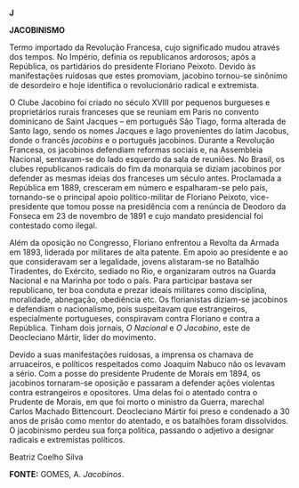**J**

**JACOBINISMO**

Termo importado da Revolução Francesa, cujo significado mudou através
dos tempos. No Império, definia os republicanos ardorosos; após a
República, os partidários do presidente Floriano Peixoto. Devido às
manifestações ruidosas que estes promoviam, jacobino tornou-se sinônimo
de desordeiro e hoje identifica o revolucionário radical e extremista.

O Clube Jacobino foi criado no século XVIII por pequenos burgueses e
proprietários rurais franceses que se reuniam em Paris no convento
dominicano de Saint Jacques – em português São Tiago, forma alterada de
Santo Iago, sendo os nomes Jacques e Iago provenientes do latim Jacobus,
donde o francês *jacobins* e o português jacobinos. Durante a Revolução
Francesa, os jacobinos defendiam reformas sociais e, na Assembleia
Nacional, sentavam-se do lado esquerdo da sala de reuniões. No Brasil,
os clubes republicanos radicais do fim da monarquia se diziam jacobinos
por defender as mesmas ideias dos franceses um século antes. Proclamada
a República em 1889, cresceram em número e espalharam-se pelo país,
tornando-se o principal apoio político-militar de Floriano Peixoto,
vice-presidente que tomou posse na presidência com a renúncia de Deodoro
da Fonseca em 23 de novembro de 1891 e cujo mandato presidencial foi
contestado como ilegal.

Além da oposição no Congresso, Floriano enfrentou a Revolta da Armada em
1893, liderada por militares de alta patente. Em apoio ao presidente e
ao que consideravam ser a legalidade, jovens alistaram-se no Batalhão
Tiradentes, do Exército, sediado no Rio, e organizaram outros na Guarda
Nacional e na Marinha por todo o país. Para participar bastava ser
republicano, ter boa conduta e prezar ideais militares como disciplina,
moralidade, abnegação, obediência etc. Os florianistas diziam-se
jacobinos e defendiam o nacionalismo, pois suspeitavam que estrangeiros,
especialmente portugueses, conspiravam contra Floriano e contra a
República. Tinham dois jornais, *O Nacional* e *O Jacobino*, este de
Deocleciano Mártir, líder do movimento.

Devido a suas manifestações ruidosas, a imprensa os chamava de
arruaceiros, e políticos respeitados como Joaquim Nabuco não os levavam
a sério. Com a posse do presidente Prudente de Morais em 1894, os
jacobinos tornaram-se oposição e passaram a defender ações violentas
contra estrangeiros e opositores. Uma delas foi o atentado contra o
Prudente de Morais, em que foi morto o ministro da Guerra, marechal
Carlos Machado Bittencourt. Deocleciano Mártir foi preso e condenado a
30 anos de prisão como mentor do atentado, e os batalhões foram
dissolvidos. O jacobinismo perdeu sua força política, passando o
adjetivo a designar radicais e extremistas políticos.

Beatriz Coelho Silva

**FONTE:** GOMES, A. *Jacobinos*.
